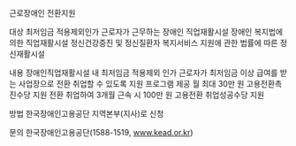 근로장애인 전환지원

대상
최저임금 적용제외인가 근로자가 근무하는 장애인 직업재활시설
장애인 복지법에 의한 직업재활시설
정신건강증진 및 정신질환자 복지서비스 지원에 관한 법률에 따른 정신재활시설

내용
장애인직업재활시설 내 최저임금 적용제외 인가 근로자가 최저임금 이상 급여를 받는 사업장으로 전환 취업할 수 있도록 지원 프로그램 제공
월 최대 30만 원 고용전환촉진수당 지원
전환 취업하여 3개월 근속 시 100만 원 고용전환 취업성공수당 지원

방법
한국장애인고용공단 지역본부(지사)로 신청

문의
한국장애인고용공단(1588-1519, www.kead.or.kr)
